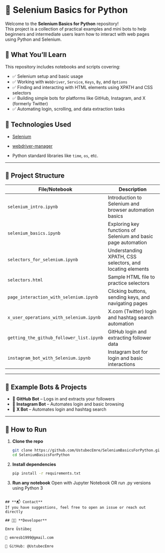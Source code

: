 # 🚀 Selenium Basics for Python

Welcome to the **Selenium Basics for Python** repository!  
This project is a collection of practical examples and mini bots to help beginners and intermediate users learn how to interact with web pages using Python and Selenium.

## 📌 What You’ll Learn

This repository includes notebooks and scripts covering:

- ✅ Selenium setup and basic usage
- ✅ Working with `WebDriver`, `Service`, `Keys`, `By`, and `Options`
- ✅ Finding and interacting with HTML elements using XPATH and CSS selectors
- ✅ Building simple bots for platforms like GitHub, Instagram, and X (formerly Twitter)
- ✅ Automating login, scrolling, and data extraction tasks

## 🧰 Technologies Used

- [Selenium](https://www.selenium.dev/)
  
- [webdriver-manager](https://pypi.org/project/webdriver-manager/)

- Python standard libraries like `time`, `os`, etc.

---

## 📁 Project Structure

| File/Notebook                              | Description |
|-------------------------------------------|-------------|
| `selenium_intro.ipynb`                    | Introduction to Selenium and browser automation basics |
| `selenium_basics.ipynb`                   | Exploring key functions of Selenium and basic page automation |
| `selectors_for_selenium.ipynb`            | Understanding XPATH, CSS selectors, and locating elements |
| `selectors.html`                          | Sample HTML file to practice selectors |
| `page_interaction_with_selenium.ipynb`    | Clicking buttons, sending keys, and navigating pages |
| `x_user_operations_with_selenium.ipynb`   | X.com (Twitter) login and hashtag search automation |
| `getting_the_github_follower_list.ipynb`  | GitHub login and extracting follower data |
| `instagram_bot_with_Selenium.ipynb`       | Instagram bot for login and basic interactions |

---

## 🧠 Example Bots & Projects

- 🤖 **GitHub Bot** – Logs in and extracts your followers
- 🤖 **Instagram Bot** – Automates login and basic browsing
- 🤖 **X Bot** – Automates login and hashtag search

---

## 🚀 How to Run

1. **Clone the repo**
   ```bash
   git clone https://github.com/UstubecEmre/SeleniumBasicsForPython.git
   cd SeleniumBasicsForPython
   ```

2. **Install dependencies**
   ```bash
   pip install -r requirements.txt
   ```

3. **Run any notebook**
   Open with Jupyter Notebook
   OR run .py versions using Python 3
```

## **📬 Contact**
If you have suggestions, feel free to open an issue or reach out directly

## 👨‍💻 **Developer**

Emre Üstübeç

📧 emresb1999@gmail.com

📌 GitHub: @UstubecEmre
